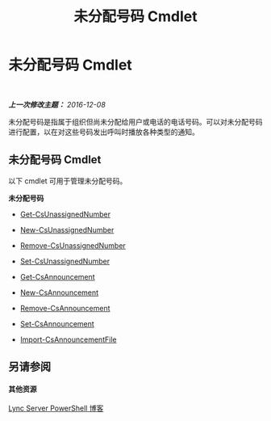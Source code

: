 ﻿---
title: 未分配号码 Cmdlet
TOCTitle: 未分配号码 Cmdlet
ms:assetid: 4956dddb-199b-47f4-813f-ef3c461aaf2e
ms:mtpsurl: https://technet.microsoft.com/zh-cn/library/Gg415649(v=OCS.15)
ms:contentKeyID: 49312751
ms.date: 12/10/2016
mtps_version: v=OCS.15
ms.translationtype: HT
---

# 未分配号码 Cmdlet

 

_**上一次修改主题：** 2016-12-08_

未分配号码是指属于组织但尚未分配给用户或电话的电话号码。可以对未分配号码进行配置，以在对这些号码发出呼叫时播放各种类型的通知。

## 未分配号码 Cmdlet

以下 cmdlet 可用于管理未分配号码。

**未分配号码**

  - [Get-CsUnassignedNumber](get-csunassignednumber.md)

  - [New-CsUnassignedNumber](new-csunassignednumber.md)

  - [Remove-CsUnassignedNumber](remove-csunassignednumber.md)

  - [Set-CsUnassignedNumber](set-csunassignednumber.md)

  - [Get-CsAnnouncement](get-csannouncement.md)

  - [New-CsAnnouncement](new-csannouncement.md)

  - [Remove-CsAnnouncement](remove-csannouncement.md)

  - [Set-CsAnnouncement](set-csannouncement.md)

  - [Import-CsAnnouncementFile](import-csannouncementfile.md)

## 另请参阅

#### 其他资源

[Lync Server PowerShell 博客](http://go.microsoft.com/fwlink/?linkid=203150%26clcid=0x804)

